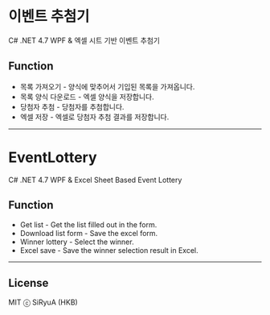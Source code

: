 # 이벤트 추첨기
C# .NET 4.7 WPF & 엑셀 시트 기반 이벤트 추첨기

## Function
 * 목록 가져오기 - 양식에 맞추어서 기입된 목록을 가져옵니다.
 * 목록 양식 다운로드 - 엑셀 양식을 저장합니다.
 * 당첨자 추첨 - 당첨자를 추첨합니다.
 * 엑셀 저장 - 엑셀로 당첨자 추첨 결과를 저장합니다.

---

# EventLottery
C# .NET 4.7 WPF & Excel Sheet Based Event Lottery

## Function
 * Get list - Get the list filled out in the form.
 * Download list form - Save the excel form.
 * Winner lottery - Select the winner.
 * Excel save - Save the winner selection result in Excel.

---

## License
MIT ⓒ SiRyuA (HKB)